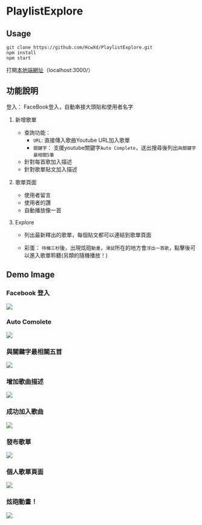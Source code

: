 # PlaylistExplore

## Usage
```
git clone https://github.com/HcwXd/PlaylistExplore.git
npm install
npm start
```
打開[本地端網址](http://localhost:3000/)（localhost:3000/）


## 功能說明

登入： FaceBook登入，自動串接大頭貼和使用者名字

1. 新增歌單
    * 查詢功能： 
		* ``URL``: 直接傳入歌曲Youtube URL加入歌單
		* ``關鍵字``： 支援youtube關鍵字``Auto Complete``，送出搜尋後列出``與關鍵字最相關5筆``
	* 針對每首歌加入描述
	* 針對歌單貼文加入描述
  
2. 歌單頁面
	* 使用者留言
	* 使用者的讚
    * 自動播放像一首
	
3. Explore

    * 列出最新釋出的歌單，每個貼文都可以連結到歌單頁面

    * 彩蛋： ``待機三秒``後，出現炫砲``動畫``，``滑鼠``所在的地方會``浮出一首歌``，點擊後可以進入歌單聆聽(另類的隨機播放！)

## Demo Image

### Facebook 登入
![](https://i.imgur.com/UBaVpD6.png)
### Auto Comolete
![](https://i.imgur.com/7e49Z3q.png)
### 與關鍵字最相關五首
![](https://i.imgur.com/k0UdMa5.png)
### 增加歌曲描述
![](https://i.imgur.com/msKvbsd.png)
### 成功加入歌曲
![](https://i.imgur.com/Yz6brob.png)
### 發布歌單
![](https://i.imgur.com/o8BzIeM.png)
### 個人歌單頁面
![](https://i.imgur.com/ZrdbRzC.jpg)
### 炫砲動畫！
![](https://i.imgur.com/THRaqg3.jpg)
